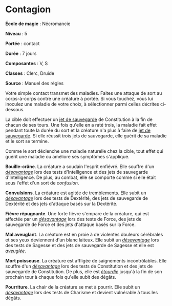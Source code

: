 # Contagion

**École de magie** : Nécromancie

**Niveau** : 5

**Portée** : contact

**Durée** : 7 jours

**Composantes** : V, S

**Classes** : Clerc, Druide

**Source** : Manuel des règles

Votre simple contact transmet des maladies. Faites une attaque de sort au corps-à-corps contre une créature à portée. Si vous touchez, vous lui inoculez une maladie de votre choix, à sélectionner parmi celles décrites ci-dessous.

La cible doit effectuer un [jet de sauvegarde](/utiliser-les-caracteristiques/#jets-de-sauvegarde) de Constitution à la fin de chacun de ses tours. Une fois qu'elle en a raté trois, la maladie fait effet pendant toute la durée du sort et la créature n'a plus à faire de [jet de sauvegarde](/utiliser-les-caracteristiques/#jets-de-sauvegarde). Si elle réussit trois jets de sauvegarde, elle guérit de sa maladie et le sort se termine.

Comme le sort déclenche une maladie naturelle chez la cible, tout effet qui guérit une maladie ou améliore ses symptômes s'applique.

**Bouille-crâne**. La créature a soudain l'esprit enfiévré. Elle souffre d'un [_désavantage_](/utiliser-les-caracteristiques/#avantage-et-desavantage) lors des tests d'Intelligence et des jets de sauvegarde d'Intelligence. De plus, au combat, elle se comporte comme si elle était sous l'effet d'un sort de _confusion_.

**Convulsions**. La créature est agitée de tremblements. Elle subit un [_désavantage_](/utiliser-les-caracteristiques/#avantage-et-desavantage) lors des tests de Dextérité, des jets de sauvegarde de Dextérité et des jets d'attaque basés sur la Dextérité.

**Fièvre répugnante**. Une forte fièvre s'empare de la créature, qui est affectée par un [_désavantage_](/utiliser-les-caracteristiques/#avantage-et-desavantage) lors des tests de Force, des jets de sauvegarde de Force et des jets d'attaque basés sur la Force.

**Mal aveuglant**. La créature est en proie à de violentes douleurs cérébrales et ses yeux deviennent d'un blanc laiteux. Elle subit un [_désavantage_](/utiliser-les-caracteristiques/#avantage-et-desavantage) lors des tests de Sagesse et des jets de sauvegarde de Sagesse et elle est [_aveuglée_](/gerer-la-sante-du-personnage/#aveugle).

**Mort poisseuse**. La créature est affligée de saignements incontrôlables. Elle souffre d'un [_désavantage_](/utiliser-les-caracteristiques/#avantage-et-desavantage) lors des tests de Constitution et des jets de sauvegarde de Constitution. De plus, elle est [_étourdie_](/gerer-la-sante-du-personnage/#etourdi) jusqu'à la fin de son prochain tour à chaque fois qu'elle subit des dégâts.

**Pourriture**. La chair de la créature se met à pourrir. Elle subit un [_désavantage_](/utiliser-les-caracteristiques/#avantage-et-desavantage) lors des tests de Charisme et devient vulnérable à tous les dégâts.
